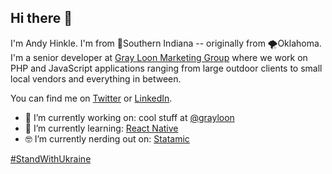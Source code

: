 ## Hi there 👋

I'm Andy Hinkle. I'm from 🌽Southern Indiana -- originally from 🌪️Oklahoma. I'm a senior developer at [Gray Loon Marketing Group](https://grayloon.com/) where we work on PHP and JavaScript applications ranging from large outdoor clients to small local vendors and everything in between.

You can find me on [Twitter](https://twitter.com/andyhnk) or [LinkedIn](https://www.linkedin.com/in/athinkle/).

- 🔭 I’m currently working on: cool stuff at [@grayloon](https://github.com/grayloon)
- 🌱 I’m currently learning: [React Native](https://reactnative.dev/)
- 🤓 I’m currently nerding out on: [Statamic](https://statamic.com)

[#StandWithUkraine](https://standwithukraine.live/)
